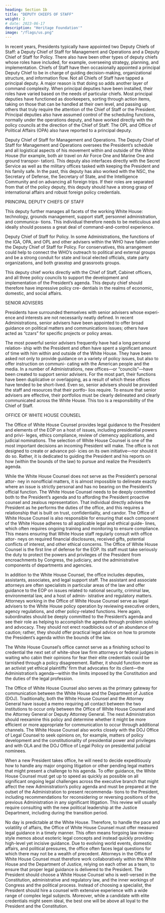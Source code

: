 ```yaml
---
heading: Section 1b
title: "DEPUTY CHIEFS OF STAFF"
weight: 2
# date: 2023-06-17
description: "Heritage Foundation'"
image: "/flags/us.png"
---
```




In recent years, Presidents typically have appointed two Deputy Chiefs of Staff:
a Deputy Chief of Staff for Management and Operations and a Deputy Chief of
Staff for Policy. There also have been other types of deputy chiefs whose roles have
included, for example, overseeing strategy, planning, and implementation. Chiefs
of Staff have then occasionally appointed a principal Deputy Chief to be in charge
of guiding decision-making, organizational structure, and information flow.
Not all Chiefs of Staff have tapped a principal deputy. A major reason is that
doing so adds another layer of command complexity. When principal deputies
have been installed, their roles have varied based on the needs of particular chiefs.
Most principal deputies have functioned as doorkeepers, sorting through action
items, taking on those that can be handled at their own level, and passing up others
that truly require the attention of the Chief of Staff or the President. Principal
deputies also have assumed control of the scheduling functions, normally under
the operations deputy, and have worked directly with the policy councils at the
direction of the Chief of Staff. The OPL and Office of Political Affairs (OPA) also
have reported to a principal deputy.

Deputy Chief of Staff for Management and Operations. The Deputy Chief
of Staff for Management and Operations oversees the President’s schedule and
all logistical aspects of his movement within and outside of the White House (for
example, both air travel on Air Force One and Marine One and ground transpor-
tation). This deputy also interfaces directly with the Secret Service as well as the
military offices tasked with keeping the President and his family safe.
In the past, this deputy has also worked with the NSC, the Secretary of Defense,
the Secretary of State, and the Intelligence Community and on advancing all foreign
trips. If their roles are separated from that of the policy deputy, this deputy should
have a strong grasp of international affairs and robust foreign policy credentials.

PRINCIPAL DEPUTY CHIEFS OF STAFF

This deputy further manages all facets of the working White House: technology,
grounds management, support staff, personnel administration, and communica-
tions. This individual therefore needs to be meticulous and ideally should possess
a great deal of command-and-control experience.

Deputy Chief of Staff for Policy. In some Administrations, the functions of
the IGA, OPA, and OPL and other advisers within the WHO have fallen under the
Deputy Chief of Staff for Policy. For conservatives, this arrangement could help
to connect the WHO’s outreach to political and external groups and be a strong
conduit for state and local elected officials, state party organizations, and both
grasstop and grassroots groups.

This deputy chief works directly with the Chief of Staff, Cabinet officers, and
all three policy councils to support the development and implementation of the
President’s agenda. This deputy chief should therefore have impressive policy cre-
dentials in the realms of economic, domestic, and social affairs.

SENIOR ADVISERS

Presidents have surrounded themselves with senior advisers whose experi-
ence and interests are not necessarily neatly defined. In recent Administrations,
senior advisers have been appointed to offer broad guidance on political matters
and communications issues; others have acted as “czars” for specific projects or
policy areas.

The most powerful senior advisers frequently have had a long personal relation-
ship with the President and often have spent a significant amount of time with him
within and outside of the White House. They have been asked not only to provide
guidance on a variety of policy issues, but also to offer instruction on communi-
cating with the American people and the media.
In a number of Administrations, new offices—or “councils”—have been created
to support senior advisers. For the most part, their functions have been duplicative
or overlapping, as a result of which these offices have tended to be short-lived. Even
so, senior advisers should be provided the staff and resources that their portfo-
lios require. To ensure that senior advisers are effective, their portfolios must be
clearly delineated and clearly communicated across the White House. This too is
a responsibility of the Chief of Staff.

OFFICE OF WHITE HOUSE COUNSEL

The Office of White House Counsel provides legal guidance to the President and
elements of the EOP on a host of issues, including presidential powers and privi-
leges, ethics compliance, review of clemency applications, and judicial nominations.
The selection of White House Counsel is one of the most important decisions an
incoming President will make. The office is not designed to create or advance pol-
icies on its own initiative—nor should it do so. Rather, it is dedicated to guiding the President and his reports on how (within the bounds of the law) to pursue and
realize the President’s agenda.

While the White House Counsel does not serve as the President’s personal attor-
ney in nonofficial matters, it is almost impossible to delineate exactly where an
issue is strictly personal and has no bearing on the President’s official function. The
White House Counsel needs to be deeply committed both to the President’s agenda
and to affording the President proactive counsel and zealous representation. That
individual directly advises the President as he performs the duties of the office,
and this requires a relationship that is built on trust, confidentiality, and candor.
The Office of White House Counsel is also responsible for ensuring that each
component of the White House adheres to all applicable legal and ethical guide-
lines, which often requires ongoing training and monitoring to ensure compliance.
This means ensuring that White House staff regularly consult with office attor-
neys on required financial disclosures, received gifts, potential conflicts of interest,
and other ethical concerns. The Office of White House Counsel is the first line of
defense for the EOP. Its staff must take seriously the duty to protect the powers
and privileges of the President from encroachments by Congress, the judiciary,
and the administrative components of departments and agencies.


In addition to the White House Counsel, the office includes deputies, assistants,
associates, and legal support staff. The assistant and associate attorneys are often
specialists in particular areas of the law and offer guidance to the EOP on issues
related to national security, criminal law, environmental law, and a host of admin-
istrative and regulatory matters. Attorneys working in the Office of White House
Counsel serve as legal advisers to the White House policy operation by reviewing
executive orders, agency regulations, and other policy-related functions. Here
again, subordinates should be deeply committed to the President’s agenda and
see their role as helping to accomplish the agenda through problem solving and
advocacy. They should not erect roadblocks out of an abundance of caution; rather,
they should offer practical legal advice on how to promote the President’s agenda
within the bounds of the law.


The White House Counsel’s office cannot serve as a finishing school to credential
the next set of white-shoe law firm attorneys or federal judges in waiting who cabin
their opinions for fear their elite credentials could be tarnished through a policy
disagreement. Rather, it should function more as an activist yet ethical plaintiffs’
firm that advocates for its client—the Administration’s agenda—within the limits
imposed by the Constitution and the duties of the legal profession.

The Office of White House Counsel also serves as the primary gateway for
communication between the White House and the Department of Justice (DOJ).
Traditionally, both the White House Counsel and the Attorney General have issued
a memo requiring all contact between the two institutions to occur only between
the Office of White House Counsel and the Attorney General or Deputy Attorney General. The next Administration should reexamine this policy and determine whether it might be more efficient or more appropriate for communication to occur
through additional channels. The White House Counsel also works closely with
the DOJ Office of Legal Counsel to seek opinions on, for example, matters of policy
development and the constitutionality of presidential power and privileges and
with OLA and the DOJ Office of Legal Policy on presidential judicial nominees.

When a new President takes office, he will need to decide expeditiously how to
handle any major ongoing litigation or other pending legal matters that might present a challenge to his agenda. To offer guidance, the White House Counsel must get
up to speed as quickly as possible on all significant ongoing legal challenges across
the executive branch that might affect the new Administration’s policy agenda and
must be prepared at the outset of the Administration to present recommenda-
tions to the President, including recommendations for reconsidering or reversing
positions of the previous Administration in any significant litigation. This review
will usually require consulting with the new political leadership at the Justice
Department, including during the transition period.


No day is predictable at the White House. Therefore, to handle the pace and
volatility of affairs, the Office of White House Counsel must offer measured legal
guidance in a timely manner. This often means forgoing law review–style memos
about esoteric legal concepts and instead quickly providing high-level yet incisive
guidance. Due to evolving world events, domestic affairs, and political pressures, the
office often faces legal questions for which there may not be a wealth of precedent.
Attorneys in the Office of White House Counsel must therefore work collaboratively
within the White House and the Department of Justice, relying on each other as a
team, to ensure that proper legal guidance is delivered to the President.
The President should choose a White House Counsel who is well-versed in
the Constitution, administrative and regulatory law, and the inner workings of
Congress and the political process. Instead of choosing a specialist, the President
should hire a counsel with extensive experience with a wide range of complex legal
subjects. Moreover, while a candidate with elite credentials might seem ideal, the
best one will be above all loyal to the President and the Constitution.


